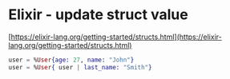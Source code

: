 # Elixir - update struct value

[https://elixir-lang.org/getting-started/structs.html](https://elixir-lang.org/getting-started/structs.html)

```elixir
user = %User{age: 27, name: "John"}
user = %User{ user | last_name: "Smith"}
```
